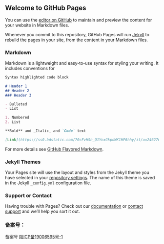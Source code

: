 ## Welcome to GitHub Pages

You can use the [editor on GitHub](https://github.com/752240000/ailiuxin.github.io/edit/master/index.md) to maintain and preview the content for your website in Markdown files.

Whenever you commit to this repository, GitHub Pages will run [Jekyll](https://jekyllrb.com/) to rebuild the pages in your site, from the content in your Markdown files.

### Markdown

Markdown is a lightweight and easy-to-use syntax for styling your writing. It includes conventions for

```markdown
Syntax highlighted code block

# Header 1
## Header 2
### Header 3

- Bulleted
- List

1. Numbered
2. List

**Bold** and _Italic_ and `Code` text

[Link](https://ss0.bdstatic.com/70cFvHSh_Q1YnxGkpoWK1HF6hhy/it/u=2462701991,3886765859&fm=26&gp=0.jpg) and ![Image](https://ss0.bdstatic.com/70cFvHSh_Q1YnxGkpoWK1HF6hhy/it/u=2462701991,3886765859&fm=26&gp=0.jpg)
```

For more details see [GitHub Flavored Markdown](https://guides.github.com/features/mastering-markdown/).

### Jekyll Themes

Your Pages site will use the layout and styles from the Jekyll theme you have selected in your [repository settings](https://github.com/752240000/ailiuxin.github.io/settings). The name of this theme is saved in the Jekyll `_config.yml` configuration file.

### Support or Contact

Having trouble with Pages? Check out our [documentation](https://help.github.com/categories/github-pages-basics/) or [contact support](https://github.com/contact) and we’ll help you sort it out.

### 备案号：

备案号 [陕ICP备19006595号-1](http://www.beian.miit.gov.cn/)
